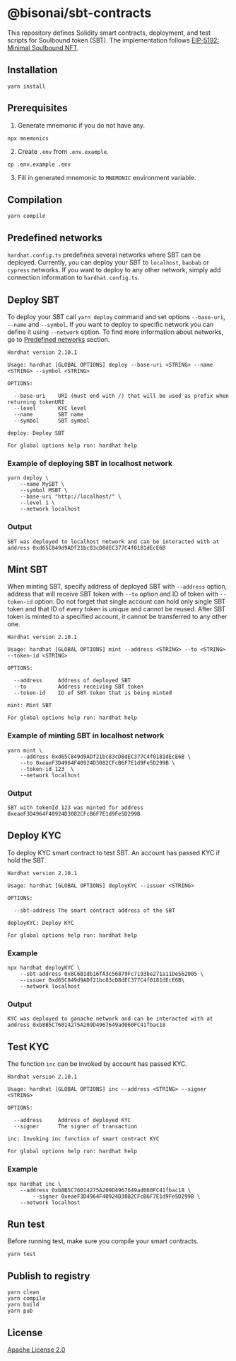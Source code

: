 # @bisonai/sbt-contracts

This repository defines Solidity smart contracts, deployment, and test scripts for Soulbound token (SBT). The implementation follows [EIP-5192: Minimal Soulbound NFT](https://eips.ethereum.org/EIPS/eip-5192).

## Installation

```
yarn install
```

## Prerequisites

1. Generate mnemonic if you do not have any.

```
npx mnemonics
```

2. Create `.env` from `.env.example`.

```
cp .env.example .env
```

3. Fill in generated mnemonic to `MNEMONIC` environment variable.

## Compilation

```
yarn compile
```

## Predefined networks

`hardhat.config.ts` predefines several networks where SBT can be deployed.
Currently, you can deploy your SBT to `localhost`, `baobab` or `cypress` networks.
If you want to deploy to any other network, simply add connection information to `hardhat.config.ts`.



## Deploy SBT

To deploy your SBT call `yarn deploy` command and set options `--base-uri`, `--name` and `--symbol`.
If you want to deploy to specific network you can define it using `--network` option.
To find more information about networks, go to [Predefined networks](#predefined-networks) section.

```
Hardhat version 2.10.1

Usage: hardhat [GLOBAL OPTIONS] deploy --base-uri <STRING> --name <STRING> --symbol <STRING>

OPTIONS:

  --base-uri    URI (must end with /) that will be used as prefix when returning tokenURI
  --level       KYC level
  --name        SBT name
  --symbol      SBT symbol

deploy: Deploy SBT

For global options help run: hardhat help
```

### Example of deploying SBT in localhost network

```
yarn deploy \
    --name MySBT \
    --symbol MSBT \
    --base-uri "http://localhost/" \
    --level 1 \
    --network localhost
```

### Output

```
SBT was deployed to localhost network and can be interacted with at address 0xd65C849d9ADf21bc83cD8dEC377C4f0181dEcE6B
```

## Mint SBT

When minting SBT, specify address of deployed SBT with `--address` option, address that will receive SBT token with `--to` option and ID of token with `--token-id` option.
Do not forget that single account can hold only single SBT token and that ID of every token is unique and cannot be reused.
After SBT token is minted to a specified account, it cannot be transferred to any other one.

```
Hardhat version 2.10.1

Usage: hardhat [GLOBAL OPTIONS] mint --address <STRING> --to <STRING> --token-id <STRING>

OPTIONS:

  --address     Address of deployed SBT
  --to          Address receiving SBT token
  --token-id    ID of SBT token that is being minted

mint: Mint SBT

For global options help run: hardhat help
```

### Example of minting SBT in localhost network

```
yarn mint \
    --address 0xd65C849d9ADf21bc83cD8dEC377C4f0181dEcE6B \
    --to 0xeaeF3D4964F40924D3082CFcB6F7E1d9Fe5D299B \
    --token-id 123  \
    --network localhost
```

### Output

```
SBT with tokenId 123 was minted for address 0xeaeF3D4964F40924D3082CFcB6F7E1d9Fe5D299B
```

## Deploy KYC

To deploy KYC smart contract to test SBT. An account has passed KYC if hold the SBT.

```
Hardhat version 2.10.1

Usage: hardhat [GLOBAL OPTIONS] deployKYC --issuer <STRING>

OPTIONS:

  --sbt-address The smart contract address of the SBT 

deployKYC: Deploy KYC

For global options help run: hardhat help
```

### Example

```
npx hardhat deployKYC \
    --sbt-address 0x8C6B1db16fA3c56879Fc7193be271a11De562005 \
    --issuer 0xd65C849d9ADf21bc83cD8dEC377C4f0181dEcE6B\
    --network localhost
```

### Output

```
KYC was deployed to ganache network and can be interacted with at address 0xb8B5C76014275A209D4967649ad060FC41fbac18
```

## Test KYC

The function `inc` can be invoked by account has passed KYC.

```
Hardhat version 2.10.1

Usage: hardhat [GLOBAL OPTIONS] inc --address <STRING> --signer <STRING>

OPTIONS:

  --address     Address of deployed KYC 
  --signer      The signer of transaction 

inc: Invoking inc function of smart contract KYC

For global options help run: hardhat help
```

### Example

```
npx hardhat inc \
    --address 0xb8B5C76014275A209D4967649ad060FC41fbac18 \
		--signer 0xeaeF3D4964F40924D3082CFcB6F7E1d9Fe5D299B \
    --network localhost
```

## Run test

Before running test, make sure you compile your smart contracts.

```
yarn test
```

## Publish to registry

```
yarn clean
yarn compile
yarn build
yarn pub
```

## License

[Apache License 2.0](LICENSE)
